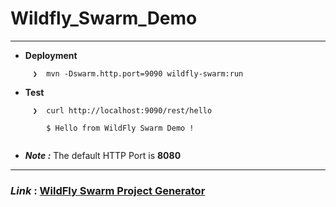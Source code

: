# Wildfly_Swarm_Demo


--------------------------------------------------------------

 - **Deployment**
 
``` 
     ❯  mvn -Dswarm.http.port=9090 wildfly-swarm:run

```     

 - **Test**
 
``` 
     ❯  curl http://localhost:9090/rest/hello
         
        $ Hello from WildFly Swarm Demo !
         
```     

 - ***Note :*** The default HTTP Port is **8080**


--------------------------------------------------------------


### *Link* : [WildFly Swarm Project Generator]( http://wildfly-swarm.io/generator)


